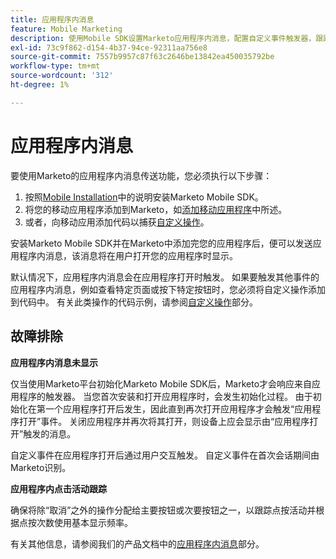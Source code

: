 ```yaml
---
title: 应用程序内消息
feature: Mobile Marketing
description: 使用Mobile SDK设置Marketo应用程序内消息，配置自定义事件触发器，跟踪点按活动，以及修复第一个应用程序打开初始化问题。
exl-id: 73c9f862-d154-4b37-94ce-92311aa756e8
source-git-commit: 7557b9957c87f63c2646be13842ea450035792be
workflow-type: tm+mt
source-wordcount: '312'
ht-degree: 1%

---
```


# 应用程序内消息

要使用Marketo的应用程序内消息传送功能，您必须执行以下步骤：

1. 按照[Mobile Installation](installation.md)中的说明安装Marketo Mobile SDK。
1. 将您的移动应用程序添加到Marketo，如[添加移动应用程序](https://experienceleague.adobe.com/zh-hans/docs/marketo/using/product-docs/mobile-marketing/admin/add-a-mobile-app)中所述。
1. 或者，向移动应用添加代码以捕获[自定义操作](custom-actions.md)。

安装Marketo Mobile SDK并在Marketo中添加完您的应用程序后，便可以发送应用程序内消息，该消息将在用户打开您的应用程序时显示。

默认情况下，应用程序内消息会在应用程序打开时触发。 如果要触发其他事件的应用程序内消息，例如查看特定页面或按下特定按钮时，您必须将自定义操作添加到代码中。 有关此类操作的代码示例，请参阅[自定义操作](custom-actions.md)部分。

## 故障排除

**应用程序内消息未显示**

仅当使用Marketo平台初始化Marketo Mobile SDK后，Marketo才会响应来自应用程序的触发器。 当您首次安装和打开应用程序时，会发生初始化过程。 由于初始化在第一个应用程序打开后发生，因此直到再次打开应用程序才会触发“应用程序打开”事件。 关闭应用程序并再次将其打开，则设备上应会显示由“应用程序打开”触发的消息。

自定义事件在应用程序打开后通过用户交互触发。 自定义事件在首次会话期间由Marketo识别。

**应用程序内点击活动跟踪**

确保将除“取消”之外的操作分配给主要按钮或次要按钮之一，以跟踪点按活动并根据点按次数使用基本显示频率。

有关其他信息，请参阅我们的产品文档中的[应用程序内消息](https://experienceleague.adobe.com/zh-hans/docs/marketo/using/product-docs/mobile-marketing/in-app-messages/creating-in-app-messages/create-an-in-app-message)部分。
